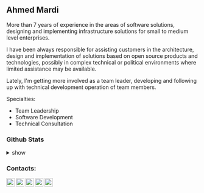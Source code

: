 ## Ahmed Mardi

More than 7 years of experience in the areas of software solutions, designing and implementing infrastructure solutions for small to medium level enterprises.

I have been always responsible for assisting customers in the architecture, design and implementation of solutions based on open source products and technologies, possibly in complex technical or political environments where limited assistance may be available.

Lately, I'm getting more involved as a team leader, developing and following up with technical development operation of team members.

Specialties:
- Team Leadership
- Software Development
- Technical Consultation 

### Github Stats
<details>
  <summary>show</summary>

  <img align="left" alt="Fr3on's Github Stats" src="https://github-readme-stats.codestackr.vercel.app/api?username=fr3on&show_icons=true&hide_border=true" />
</details>

### Contacts:
[<img align="left" alt="Facebook" width="22px" src="https://cdn.jsdelivr.net/npm/simple-icons@v3/icons/facebook.svg" />][facebook]
[<img align="left" alt="Twitter" width="22px" src="https://cdn.jsdelivr.net/npm/simple-icons@v3/icons/twitter.svg" />][twitter]
[<img align="left" alt="LinkedIn" width="22px" src="https://cdn.jsdelivr.net/npm/simple-icons@v3/icons/linkedin.svg" />][linkedin]
[<img align="left" alt="Medium" width="22px" src="https://cdn.jsdelivr.net/npm/simple-icons@v3/icons/medium.svg" />][medium]
[<img align="left" alt="angel" width="22px" src="https://angel.co/images/icons/iOS/UpdatedFavicon_72x72.png" />][angel]

[twitter]: https://twitter.com/fr3onhq/
[facebook]: https://www.facebook.com/fr30n/
[medium]: https://medium.com/@fr3on/
[linkedin]: https://www.linkedin.com/in/fr3on/
[angel]: https://angel.co/u/fr3on
<!--
**MAXakaWIZARD/MAXakaWIZARD** is a ✨ _special_ ✨ repository because its `README.md` (this file) appears on your GitHub profile.

Here are some ideas to get you started:

- 🔭 I’m currently working on ...
- 🌱 I’m currently learning ...
- 👯 I’m looking to collaborate on ...
- 🤔 I’m looking for help with ...
- 💬 Ask me about ...
- 📫 How to reach me: ...
- 😄 Pronouns: ...
- ⚡ Fun fact: ...
-->
